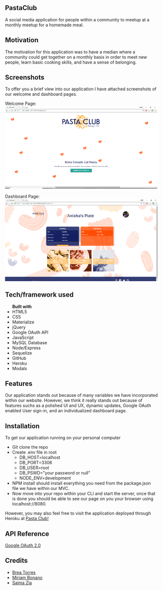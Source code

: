 ## PastaClub
A social media application for people within a community to meetup at a monthly meetup for a homemade meal.

## Motivation
The motivation for this application was to have a median where a community could get together on a monthly basis in order to meet new people, learn basic cooking skills, and have a sense of belonging. 
 
## Screenshots
To offer you a brief view into our application I have attached screenshots of our welcome and dashboard pages.

Welcome Page:
![screenshot of welcome-page](./welcome-page.png)


Dashboard Page:
![screenshot of dashboard](./dashboard.png)

## Tech/framework used
<ul><b>Built with</b> 
    <li>HTML5</li>
    <li>CSS</li>
    <li>Materialize</li>
    <li>jQuery</li>
    <li>Google OAuth API</li>
    <li>JavaScript</li>
    <li>MySQL Database</li>
    <li>Node/Express</li>
    <li>Sequelize</li>
    <li>GitHub</li>
    <li>Heroku</li>
    <li>Modals</li>
</ul>


## Features
Our application stands out because of many variables we have incorporated within our website. However, we think it really stands out because of features suchs as a polished UI and UX, dynamic updates, Google OAuth enabled User sign-in, and an individualized dashboard page.


## Installation
To get our application running on your personal computer
<ul>
 <li>Git clone the repo</li>
 <li>Create .env file in root
    <ul>
       <li>DB_HOST=localhost</li>
       <li>DB_PORT=3306</li>
       <li>DB_USER=root</li>
       <li>DB_PSWD="your password or null"</li>
       <li>NODE_ENV=development</li>
    </ul>
 </li>
 <li>NPM install should install everything you need from the package.json file we have within our MVC.</li>
 <li>Now move into your repo within your CLI and start the server, once that is done you should be able to see our page on you your          browser using localhost://8080.</li>
</ul>

However, you may also feel free to visit the application deployed through Heroku at <a href="https://polar-inlet-79897.herokuapp.com/dashboard">Pasta Club!</a>

## API Reference

<a href="https://developers.google.com/identity/protocols/OAuth2">Google OAuth 2.0</a>


## Credits
<ul>
<li><a href="https://github.com/abreaw">Brea Torres</a></li>
<li><a href="https://github.com/weirichm">Miriam Bonano</a></li>
<li><a href="https://github.com/snz1210">Saima Zia</a></li>
</ul>



